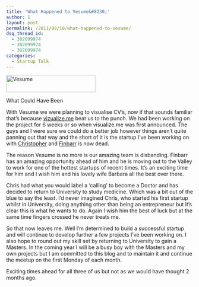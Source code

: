 ```yaml
---
title: 'What Happened to Vesume&#8230;'
author: 1
layout: post
permalink: /2011/08/10/what-happened-to-vesume/
dsq_thread_id:
  - 382099974
  - 382099974
  - 382099974
categories:
  - Startup Talk
---
```

<div id="attachment_167" style="width: 250px" class="wp-caption alignright">
  <a href="http://rookieoven.com/wp-content/uploads/2011/08/Screen-Shot-2011-08-10-at-11.28.05.png"><img class="size-medium wp-image-167 " title="Vesume Logo" src="http://rookieoven.com/wp-content/uploads/2011/08/Screen-Shot-2011-08-10-at-11.28.05-300x58.png" alt="Vesume" width="240" height="46" /></a>
  
  <p class="wp-caption-text">
    What Could Have Been
  </p>
</div>

With Vesume we were planning to visualise CV&#8217;s, now if that sounds familiar that&#8217;s because [vizualize.me][1] beat us to the punch. We had been working on the project for 6 weeks or so when visualize.me was first announced. The guys and I were sure we could do a better job however things aren&#8217;t quite panning out that way and the short of it is the startup I&#8217;ve been working on with [Christopher][2] and [Finbarr][3] is now dead.

The reason Vesume is no more is our amazing team is disbanding. Finbarr has an amazing opportunity ahead of him and he is moving out to the Valley to work for one of the hottest startups of recent times. It&#8217;s an exciting time for him and I wish him and his lovely wife Barbara all the best over there.

Chris had what you would label a &#8216;calling&#8217; to become a Doctor and has decided to return to University to study medicine. Which was a bit out of the blue to say the least. I&#8217;d never imagined Chris, who started his first startup whilst in University, doing anything other than being an entrepreneur but it&#8217;s clear this is what he wants to do. Again I wish him the best of luck but at the same time fingers crossed he never treats me.

So that now leaves me. Well I&#8217;m determined to build a successful startup and will continue to develop further a few projects I&#8217;ve been working on. I also hope to round out my skill set by returning to University to gain a Masters. In the coming year I will be a busy boy with the Masters and my own projects but I am committed to this blog and to maintain it and continue the meetup on the first Monday of each month.

Exciting times ahead for all three of us but not as we would have thought 2 months ago.

&nbsp;

&nbsp;

 [1]: http://vizualize.me/
 [2]: http://twitter.com/christophmccann
 [3]: http://www.twitter.com/fbta
